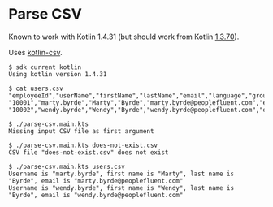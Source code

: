 # Parse CSV

Known to work with Kotlin 1.4.31 (but should work from Kotlin [1.3.70](https://blog.jetbrains.com/kotlin/2020/03/kotlin-1-3-70-released/#scripting)).

Uses [kotlin-csv](https://github.com/doyaaaaaken/kotlin-csv).

```
$ sdk current kotlin
Using kotlin version 1.4.31

$ cat users.csv
"employeeId","userName","firstName","lastName","email","language","group1","group2","favourite.colour","lucky.number"
"10001","marty.byrde","Marty","Byrde","marty.byrde@peoplefluent.com","en","Red","Blue","red","7"
"10002","wendy.byrde","Wendy","Byrde","wendy.byrde@peoplefluent.com","en","Red","","blue",""

$ ./parse-csv.main.kts
Missing input CSV file as first argument

$ ./parse-csv.main.kts does-not-exist.csv
CSV file "does-not-exist.csv" does not exist

$ ./parse-csv.main.kts users.csv
Username is "marty.byrde", first name is "Marty", last name is "Byrde", email is "marty.byrde@peoplefluent.com"
Username is "wendy.byrde", first name is "Wendy", last name is "Byrde", email is "wendy.byrde@peoplefluent.com"
```
